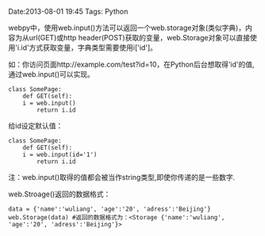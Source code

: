 Date:2013-08-01 19:45
Tags: Python

webpy中，使用web.input()方法可以返回一个web.storage对象(类似字典)，内容为从url(GET)或http header(POST)获取的变量，web.Storage对象可以直接使用'i.id'方式获取变量，字典类型需要使用i['id']。

如：你访问页面http://example.com/test?id=10，在Python后台想取得'id'的值,通过web.input()可以实现。

	class SomePage:
   		def GET(self):
       	i = web.input()
        	return i.id
        	
给id设定默认值：

    class SomePage:
   		def GET(self):
       	i = web.input(id='1')
        	return i.id
        	
注：web.input()取得的值都会被当作string类型,即使你传递的是一些数字.
        	
web.Stroage()返回的数据格式：
	
	data = {'name':'wuliang', 'age':'20', 'adress':'Beijing'}
	web.Storage(data) #返回的数据格式为：<Storage {'name':'wuliang', 'age':'20', 'adress':'Beijing'}>   
